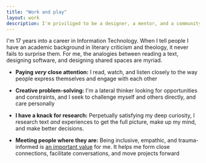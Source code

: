 ```yaml
---
title: "Work and play"
layout: work
description: I'm priviliged to be a designer, a mentor, and a community builder
---
```


I'm 17 years into a career in Information Technology. When I tell people I have an academic background in literary criticism and theology, it never fails to surprise them. For me, the analogies between reading a text, designing software, and designing shared spaces are myriad.

- **Paying _very_ close attention:** I read, watch, and listen closely to the way people express themselves and engage with each other

- **Creative problem-solving:** I'm a lateral thinker looking for opportunities and constraints, and I seek to challenge myself and others directly, and care personally

- **I have a knack for research:** Perpetually satisfying my deep curiosity, I research text _and_ experiences to get the full picture, make up my mind, and make better decisions.

- **Meeting people where they are:** Being inclusive, empathic, and trauma-informed is [an important value](/values) for me. It helps me form close connections, facilitate conversations, and move projects forward
